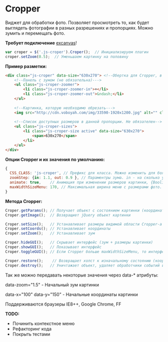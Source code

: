 Cropper
=======

Виджет для обработки фото.
Позволяет просмотреть то, как будет выглядеть фотографии в разных разрешениях и пропорциях.
Можно зумить и перемещать фото.

**Требует подключение** [excanvas](https://github.com/arv/excanvas)!


```javascript
var croper = $('.js-croper').Croper();  // Инициализируем плагин
croper.setZoom(0.5);  // Уменьшаем картинку на половину
```
**Пример разметки:**
```html
<div class="js-croper" data-size="630x270"> <!--Обертка для Cropper, в ней указываются размеры видимой области--->
    <!--Панель с зумом (не обязательна)--->
    <ul class="js-croper-zoomer">
        <li class="js-croper-zoomer-in">+</li>
        <li class="js-croper-zoomer-out">&ndash;</li>
    </ul>
    
    <!--Картинка, которую необходимо обрезать--->
    <img src="http://cdn.voboyah.com/img/33590-1920x1200.jpg" alt="" class="js-croper-image">
    
    <!--Список доступных размеров в данной пропорции. Не обязателен-->
    <ul class="js-croper-sizes">
        <li class="js-croper-size active" data-size="630x270">
            <span>630x270</span>
        </li>
    </ul>
</div>

```

**Опции Cropper и их значения по умолчанию:**

```javascript
{
  CSS_CLASS: 'js-croper', // Префикс для класса. Можно изменить для более удобной работы с  версткой
  zoomStep: {in: 1.1, out: 0.9 }, // Параментры зума. in - на сколько увеличивем, out - на сколько уменьшаем
  animate: true,    // Анимация при изменении размеров картинки, {Boolian} или {Function} в функцию передаются $crope - область в кторой лежит канвас, $canvas
  maxWidthSizeMenu: 170, // Максимальная ширина меню с размерами фото. Когда Cropper станет меньше этого размера, меню скроется
}
```

**Метода Cropper:**

```javascript
Croper.getParams(); // Получает объект с состоянием картинки (координаты, зум, размеры видимой области и картинки)
Croper.getImage();  // Возвращиет jQuery объект картинки

Croper.setSize();   // Устанавливает размеры видимой области Cropper-а
Croper.setCoords(); // Устанавливает координаты
Croper.setZoom();   // Устанавливает зум

Croper.hideGUI();   // Скрывает интерфейс (зум + размеры картинки)
Croper.showGUI();   // Показывает интерфейс
Croper.toggleGUI(); // Если Cropper больше maxWidthSizeMenu, то интерфейс показывается и наоборот

Croper.restore();    // Возвращает холст к изначальному состоянию (координаты: 0,0, зум: 1)
Croper.destroy();   // Уничтажает объект, удаляет обработчики событий и заменяет <canvas> картинкой
```
Так же можно передавать некоторые значения через data-* атрибуты:

data-zoom="1.5" - Начальный зум картинки

data-x="100" data-y="150" - Начальные координаты картинки


Поддерживаются браузеры IE8++, Google Chrome, FF

**TODO:**
 - Починить контекстное меню
 - Рефакторинг кода
 - Покрыть тестами

